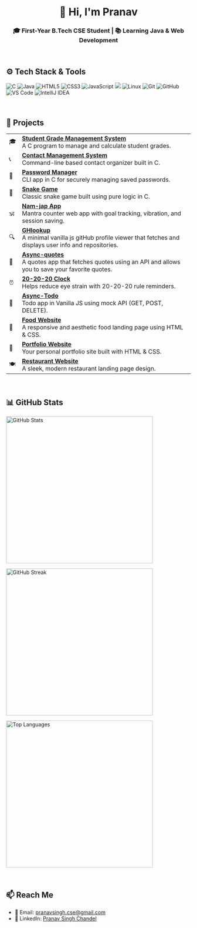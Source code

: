 <h1 align="center">👋 Hi, I'm Pranav</h1>
<h3 align="center">🎓 First-Year B.Tech CSE Student | 📚 Learning Java & Web Development</h3>

<br/>


## ⚙️ Tech Stack & Tools

<p align="left">
  <img src="https://img.shields.io/badge/C-00599C?style=for-the-badge&logo=c&logoColor=white" alt="C" />
  <img src="https://img.shields.io/badge/Java-007396?style=for-the-badge&logo=java&logoColor=white" alt="Java" />
  <img src="https://img.shields.io/badge/HTML5-E34F26?style=for-the-badge&logo=html5&logoColor=white" alt="HTML5" />
  <img src="https://img.shields.io/badge/CSS3-1572B6?style=for-the-badge&logo=css3&logoColor=white" alt="CSS3" />
  <img src="https://img.shields.io/badge/JavaScript-F7DF1E?style=for-the-badge&logo=javascript&logoColor=black" alt="JavaScript" />
  <img src="https://img.shields.io/badge/react-%2320232a.svg?style=for-the-badge&logo=react&logoColor=%2361DAFB" />
  <img src="https://img.shields.io/badge/Linux-000000?style=for-the-badge&logo=linux&logoColor=white" alt="Linux" />
  <img src="https://img.shields.io/badge/Git-F05032?style=for-the-badge&logo=git&logoColor=white" alt="Git" />
  <img src="https://img.shields.io/badge/GitHub-181717?style=for-the-badge&logo=github&logoColor=white" alt="GitHub" />
  <img src="https://img.shields.io/badge/VS%20Code-007ACC?style=for-the-badge&logo=visual-studio-code&logoColor=white" alt="VS Code" />
  <img src="https://img.shields.io/badge/IntelliJ%20IDEA-000000?style=for-the-badge&logo=intellij-idea&logoColor=white" alt="IntelliJ IDEA" />
</p>


<br/>

## 🚀 Projects

<table>
  <tr>
    <td>🎓</td>
    <td><strong><a href="https://github.com/asyncpranav/Learning-C/blob/main/18-projects/01-grade-management-system.c">Student Grade Management System</a></strong><br/>
    A C program to manage and calculate student grades.</td>
  </tr>
  <tr>
    <td>📞</td>
    <td><strong><a href="https://github.com/asyncpranav/Learning-C/blob/main/18-projects/02-contact-management-system.c">Contact Management System</a></strong><br/>
    Command-line based contact organizer built in C.</td>
  </tr>
  <tr>
    <td>🔐</td>
    <td><strong><a href="https://github.com/asyncpranav/Learning-C/blob/main/18-projects/04-password-manager.c">Password Manager</a></strong><br/>
    CLI app in C for securely managing saved passwords.</td>
  </tr>
  <tr>
    <td>🐍</td>
    <td><strong><a href="https://github.com/asyncpranav/Learning-C/blob/main/18-projects/05-snake-game.c">Snake Game</a></strong><br/>
    Classic snake game built using pure logic in C.</td>
  </tr>
  <tr>
    <td>🕉️</td>
    <td><strong><a href="https://nam-jap.netlify.app">Nam-jap App</a></strong><br/>
    Mantra counter web app with goal tracking, vibration, and session saving.</td>
  </tr>
  <tr>
    <td>🔍</td>
    <td><strong><a href="https://ghlookup.netlify.app">GHlookup</a></strong><br/>
    A minimal vanilla js gitHub profile viewer that fetches and displays user info and repositories.</td>
  </tr>
  <tr>
    <td>🎴</td>
    <td><strong><a href="https://async-quotes.netlify.app">Async-quotes</a></strong><br/>
    A quotes app that fetches quotes using an API and allows you to save your favorite quotes.</td>
  </tr>
  <tr>
    <td>⏰</td>
    <td><strong><a href="https://20-20-20-clock.netlify.app">20-20-20 Clock</a></strong><br/>
    Helps reduce eye strain with 20-20-20 rule reminders.</td>
  </tr>
  <tr>
    <td>📝</td>
    <td><strong><a href="https://async-todo.netlify.app">Async-Todo</a></strong><br/>
    Todo app in Vanilla JS using mock API (GET, POST, DELETE).</td>
  </tr>
  <tr>
    <td>🍕</td>
    <td><strong><a href="https://asyncpranav.github.io/Food-website">Food Website</a></strong><br/>
    A responsive and aesthetic food landing page using HTML & CSS.</td>
  </tr>
  <tr>
    <td>💼</td>
    <td><strong><a href="https://asyncpranav.github.io/Portfolio">Portfolio Website</a></strong><br/>
    Your personal portfolio site built with HTML & CSS.</td>
  </tr>
  <tr>
    <td>🍽️</td>
    <td><strong><a href="https://asyncpranav.github.io/Restaurant-website">Restaurant Website</a></strong><br/>
    A sleek, modern restaurant landing page design.</td>
  </tr>
</table>


<br/>


## 📊 GitHub Stats

<p align="left">
  <img src="https://github-readme-stats.vercel.app/api?username=asyncPranav&show_icons=true&theme=tokyonight&border_radius=10" alt="GitHub Stats" width="400"/>
</p>


<p align="left">
  <img src="https://asyncpranav.vercel.app/?user=asyncpranav&theme=tokyonight&border_radius=10&date_format=j%20M%5B%20Y%5D" alt="GitHub Streak" width="400"/>
</p>

<p align="left">
  <img src="https://github-readme-stats.vercel.app/api/top-langs/?username=asyncPranav&layout=compact&theme=tokyonight&border_radius=10" alt="Top Languages" width="400"/>
</p>

<br/>


## 📫 Reach Me

- 📩 Email: [pranavsingh.cse@gmail.com](mailto:pranavsingh.cse@gmail.com)
- 💼 LinkedIn: [Pranav Singh Chandel](https://linkedin.com/in/pranavsinghchandel)

